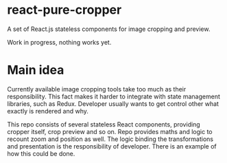 # react-pure-cropper

A set of React.js stateless components for image cropping and preview.

Work in progress, nothing works yet.

# Main idea

Currently available image cropping tools take too much as their responsibility. This fact makes it harder to integrate with state management libraries, such as Redux. Developer usually wants to get control other what exactly is rendered and why.

This repo consists of several stateless React components, providing cropper itself, crop preview and so on. Repo provides maths and logic to recount zoom and position as well. The logic binding the transformations and presentation is the responsibility of developer. There is an example of how this could be done. 
